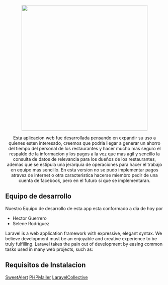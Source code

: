<p align="center"><img src="https://fotos.subefotos.com/13cba04cee893705c7fefb011608dc8ao.png" width="400"></p>

<p align="center">
Esta aplicacion web fue desarrollada pensando en expandir su uso a quienes esten interesado, creemos que podria llegar a generar un ahorro del tiempo del personal de los restaurantes y hacer mucho mas seguro el respaldo de la informacion y los pagos a la vez que mas agil y sencillo la consulta de datos de relevancia para los dueños de los restaurantes, ademas que se estipula una jerarquia de operaciones para hacer el trabajo en equipo mas sencillo.
En esta version no se pudo implementar pagos atravez de internet o otra caracteristica hacerse miembro pedir de una cuenta de facebook, pero en el futuro si que se implementaran.
</p>

## Equipo de desarrollo

Nuestro Equipo de desarrollo de esta app esta conformado a dia de hoy por

- Hector Guerrero
- Selene Rodriguez

Laravel is a web application framework with expressive, elegant syntax. We believe development must be an enjoyable and creative experience to be truly fulfilling. Laravel takes the pain out of development by easing common tasks used in many web projects, such as:

## Requisitos de Instalacion

[SweetAlert](https://github.com/realrashid/sweet-alert)
[PHPMailer](https://packagist.org/packages/phpmailer/phpmailer)
[LaravelCollective](https://laravelcollective.com/)



